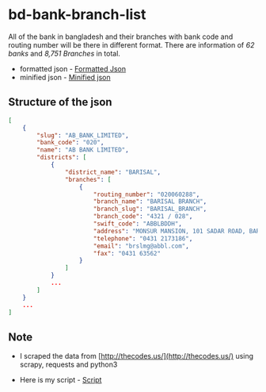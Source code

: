 # bd-bank-branch-list
All of the bank in bangladesh and their branches with bank code and routing number will be there in different format.
There are information of *62 banks* and *8,751 Branches* in total.
* formatted json - [Formatted Json](https://github.com/shourav9884/bd-bank-branch-list/blob/main/bank_data.json)
* minified json - [Minified json](https://github.com/shourav9884/bd-bank-branch-list/blob/main/bank_data_minified.json)
## Structure of the json
```json
[
    {
        "slug": "AB_BANK_LIMITED",
        "bank_code": "020",
        "name": "AB BANK LIMITED",
        "districts": [
            {
                "district_name": "BARISAL",
                "branches": [
                    {
                        "routing_number": "020060288",
                        "branch_name": "BARISAL BRANCH",
                        "branch_slug": "BARISAL_BRANCH",
                        "branch_code": "4321 / 028",
                        "swift_code": "ABBLBDDH",
                        "address": "MONSUR MANSION, 101 SADAR ROAD, BARISAL",
                        "telephone": "0431 2173186",
                        "email": "brslmg@abbl.com",
                        "fax": "0431 63562"
                    }
                ]
            }
            ...
        ]
    }
    ...
]
```

## Note
* I scraped the data from [http://thecodes.us/](http://thecodes.us/) using scrapy, requests and python3

* Here is my script - [Script](https://github.com/shourav9884/bd-bank-branch-list/blob/main/bank_scrape.py)

